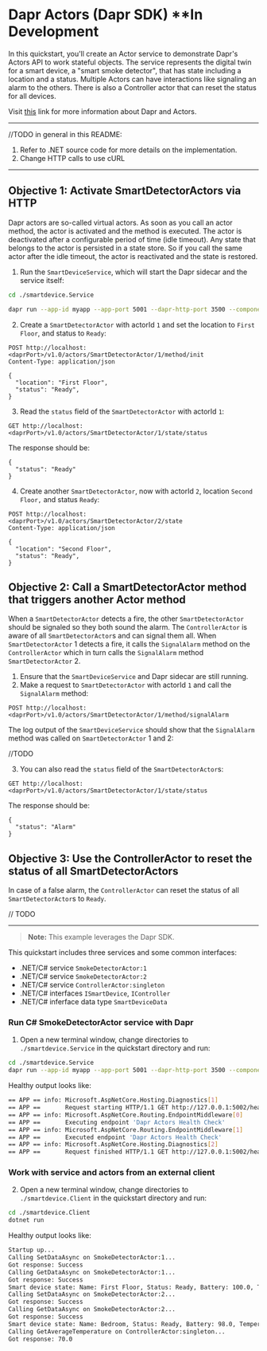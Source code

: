 # Dapr Actors (Dapr SDK) **In Development

In this quickstart, you'll create an Actor service to demonstrate Dapr's Actors API to work stateful objects. The service represents the digital twin for a smart device, a "smart smoke detector", that has state including a location and a status. Multiple Actors can have interactions like signaling an alarm to the others. There is also a Controller actor that can reset the status for all devices.

Visit [this](https://docs.dapr.io/developing-applications/building-blocks/actors/actors-overview/) link for more information about Dapr and Actors.

---

//TODO in general in this README:

1. Refer to .NET source code for more details on the implementation.
2. Change HTTP calls to use cURL

---

## Objective 1: Activate SmartDetectorActors via HTTP

Dapr actors are so-called virtual actors. As soon as you call an actor method, the actor is activated and the method is executed. The actor is deactivated after a configurable period of time (idle timeout). Any state that belongs to the actor is persisted in a state store. So if you call the same actor after the idle timeout, the actor is reactivated and the state is restored.

1. Run the `SmartDeviceService`, which will start the Dapr sidecar and the service itself:

  ```bash
  cd ./smartdevice.Service

  dapr run --app-id myapp --app-port 5001 --dapr-http-port 3500 --components-path ../../../resources -- dotnet run --urls=http://localhost:5001/
  ```

2. Create a `SmartDetectorActor` with actorId `1` and set the location to `First Floor`, and status to `Ready`:

  ```
  POST http://localhost:<daprPort>/v1.0/actors/SmartDetectorActor/1/method/init
  Content-Type: application/json

  {
    "location": "First Floor",
    "status": "Ready",
  }
  ```

3. Read the `status` field of the `SmartDetectorActor` with actorId `1`:

  ```
  GET http://localhost:<daprPort>/v1.0/actors/SmartDetectorActor/1/state/status
  ```

  The response should be:

  ```
  {
    "status": "Ready"
  }
  ```

4. Create another `SmartDetectorActor`, now with actorId `2`, location `Second Floor,` and status  `Ready`:

  ```
  POST http://localhost:<daprPort>/v1.0/actors/SmartDetectorActor/2/state
  Content-Type: application/json

  {
    "location": "Second Floor",
    "status": "Ready",
  }
  ```

## Objective 2: Call a SmartDetectorActor method that triggers another Actor method

When a `SmartDetectorActor` detects a fire, the other `SmartDetectorActor` should be signaled so they both sound the alarm. The `ControllerActor` is aware of all `SmartDetectorActor`s and can signal them all. When `SmartDetectorActor` 1 detects a fire, it calls the `SignalAlarm` method on the `ControllerActor` which in turn calls the `SignalAlarm` method `SmartDetectorActor` 2.

1. Ensure that the `SmartDeviceService` and Dapr sidecar are still running.
2. Make a request to `SmartDetectorActor` with actorId `1` and call the `SignalAlarm` method:

  ```
  POST http://localhost:<daprPort>/v1.0/actors/SmartDetectorActor/1/method/signalAlarm
  ```

  The log output of the `SmartDeviceService` should show that the `SignalAlarm` method was called on `SmartDetectorActor` 1 and 2:

  //TODO

3. You can also read the `status` field of the `SmartDetectorActor`s:

  ```
  GET http://localhost:<daprPort>/v1.0/actors/SmartDetectorActor/1/state/status
  ```

  The response should be:

  ```
  {
    "status": "Alarm"
  }
  ```

## Objective 3: Use the ControllerActor to reset the status of all SmartDetectorActors

In case of a false alarm, the `ControllerActor` can reset the status of all `SmartDetectorActor`s to `Ready`.

// TODO

---

> **Note:** This example leverages the Dapr SDK.  

This quickstart includes three services and some common interfaces:
 
- .NET/C# service `SmokeDetectorActor:1`
- .NET/C# service `SmokeDetectorActor:2`
- .NET/C# service `ControllerActor:singleton`
- .NET/C# interfaces `ISmartDevice`, `IController`
- .NET/C# inferface data type `SmartDeviceData`

### Run C# SmokeDetectorActor service with Dapr

1. Open a new terminal window, change directories to `./smartdevice.Service` in the quickstart directory and run: 

<!-- STEP
name: Run smart-detector-actor service
working_dir: ./smartdevice.Service
expected_stdout_lines:
  - '== APP ==       Now listening on: http://localhost:5000'
expected_stderr_lines:
output_match_mode: substring
sleep: 11
timeout_seconds: 30
-->

```bash
cd ./smartdevice.Service
dapr run --app-id myapp --app-port 5001 --dapr-http-port 3500 --components-path ../../../resources -- dotnet run --urls=http://localhost:5001/
```

Healthy output looks like:

```bash
== APP == info: Microsoft.AspNetCore.Hosting.Diagnostics[1]
== APP ==       Request starting HTTP/1.1 GET http://127.0.0.1:5002/healthz - -
== APP == info: Microsoft.AspNetCore.Routing.EndpointMiddleware[0]
== APP ==       Executing endpoint 'Dapr Actors Health Check'
== APP == info: Microsoft.AspNetCore.Routing.EndpointMiddleware[1]
== APP ==       Executed endpoint 'Dapr Actors Health Check'
== APP == info: Microsoft.AspNetCore.Hosting.Diagnostics[2]
== APP ==       Request finished HTTP/1.1 GET http://127.0.0.1:5002/healthz - - - 200 - text/plain 0.8972ms
```

### Work with service and actors from an external client
<!-- END_STEP -->
2. Open a new terminal window, change directories to `./smartdevice.Client` in the quickstart directory and run: 

<!-- STEP
name: Run batch-sdk service
working_dir: ./smartdevice.Client
expected_stdout_lines:
  - 'Calling SetDataAsync on SmokeDetectorActor:1'
expected_stderr_lines:
output_match_mode: substring
sleep: 11
timeout_seconds: 30
-->
    
```bash
cd ./smartdevice.Client
dotnet run
```

Healthy output looks like:

```bash
Startup up...
Calling SetDataAsync on SmokeDetectorActor:1...
Got response: Success
Calling GetDataAsync on SmokeDetectorActor:1...
Got response: Success
Smart device state: Name: First Floor, Status: Ready, Battery: 100.0, Temperature: 68.0, Location: Main Hallway, FirmwareVersion: 1.1, SerialNo: ABCDEFG1, MACAddress: 67-54-5D-48-8F-38, LastUpdate: 2/1/2023 10:38:26 PM
Calling SetDataAsync on SmokeDetectorActor:2...
Got response: Success
Calling GetDataAsync on SmokeDetectorActor:2...
Got response: Success
Smart device state: Name: Bedroom, Status: Ready, Battery: 98.0, Temperature: 72.0, Location: Bedroom, FirmwareVersion: 1.1, SerialNo: ABCDEFG2, MACAddress: 50-3A-32-AB-75-DF, LastUpdate: 2/1/2023 10:38:27 PM
Calling GetAverageTemperature on ControllerActor:singleton...
Got response: 70.0
```
<!-- END_STEP -->
